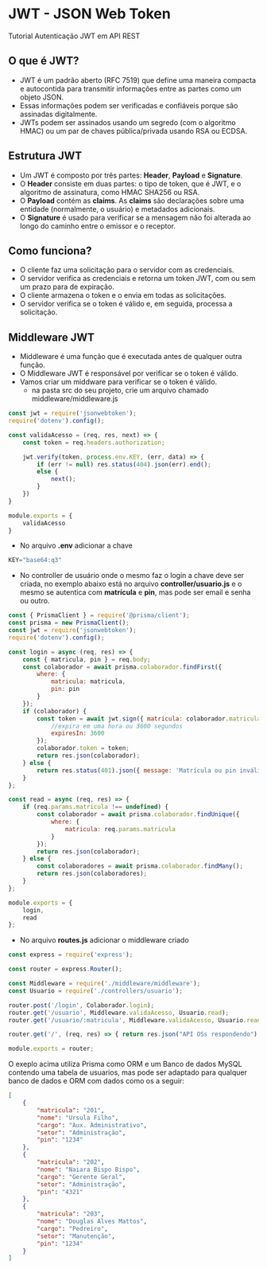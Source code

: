 # JWT - JSON Web Token
Tutorial Autenticação JWT em API REST

## O que é JWT?
- JWT é um padrão aberto (RFC 7519) que define uma maneira compacta e autocontida para transmitir informações entre as partes como um objeto JSON.
- Essas informações podem ser verificadas e confiáveis porque são assinadas digitalmente.
- JWTs podem ser assinados usando um segredo (com o algoritmo HMAC) ou um par de chaves pública/privada usando RSA ou ECDSA.

## Estrutura JWT
- Um JWT é composto por três partes: **Header**, **Payload** e **Signature**.
- O **Header** consiste em duas partes: o tipo de token, que é JWT, e o algoritmo de assinatura, como HMAC SHA256 ou RSA.
- O **Payload** contém as **claims**. As **claims** são declarações sobre uma entidade (normalmente, o usuário) e metadados adicionais.
- O **Signature** é usado para verificar se a mensagem não foi alterada ao longo do caminho entre o emissor e o receptor.

## Como funciona?
- O cliente faz uma solicitação para o servidor com as credenciais.
- O servidor verifica as credenciais e retorna um token JWT, com ou sem um prazo para de expiração.
- O cliente armazena o token e o envia em todas as solicitações.
- O servidor verifica se o token é válido e, em seguida, processa a solicitação.

## Middleware JWT
- Middleware é uma função que é executada antes de qualquer outra função.
- O Middleware JWT é responsável por verificar se o token é válido.
- Vamos criar um middware para verificar se o token é válido.
    - na pasta src do seu projeto, crie um arquivo chamado middleware/middleware.js
```js
const jwt = require('jsonwebtoken');
require('dotenv').config();

const validaAcesso = (req, res, next) => {
    const token = req.headers.authorization;

    jwt.verify(token, process.env.KEY, (err, data) => {
        if (err != null) res.status(404).json(err).end();
        else {
            next();
        }
    })
}

module.exports = {
    validaAcesso
}
```
- No arquivo **.env** adicionar a chave

```js
KEY="base64:q3"
```
- No controller de usuário onde o mesmo faz o login a chave deve ser criada, no exemplo abaixo está no arquivo **controller/usuario.js** e o mesmo se autentica com **matrícula** e **pin**, mas pode ser email e senha ou outro.

```js
const { PrismaClient } = require('@prisma/client');
const prisma = new PrismaClient();
const jwt = require('jsonwebtoken');
require('dotenv').config();

const login = async (req, res) => {
    const { matricula, pin } = req.body;
    const colaborador = await prisma.colaborador.findFirst({
        where: {
            matricula: matricula,
            pin: pin
        }
    });
    if (colaborador) {
        const token = await jwt.sign({ matricula: colaborador.matricula }, process.env.KEY, {
            //expira em uma hora ou 3600 segundos
            expiresIn: 3600
        });
        colaborador.token = token;
        return res.json(colaborador);
    } else {
        return res.status(401).json({ message: 'Matrícula ou pin inválidos' });
    }
};

const read = async (req, res) => {
    if (req.params.matricula !== undefined) {
        const colaborador = await prisma.colaborador.findUnique({
            where: {
                matricula: req.params.matricula
            }
        });
        return res.json(colaborador);
    } else {
        const colaboradores = await prisma.colaborador.findMany();
        return res.json(colaboradores);
    }
};

module.exports = {
    login,
    read
};
```
- No arquivo **routes.js** adicionar o middleware criado

```js
const express = require('express');

const router = express.Router();

const Middleware = require('./middleware/middleware');
const Usuario = require('./controllers/usuario');

router.post('/login', Colaborador.login);
router.get('/usuario', Middleware.validaAcesso, Usuario.read);
router.get('/usuario/:matricula', Middleware.validaAcesso, Usuario.read);

router.get('/', (req, res) => { return res.json("API OSs respondendo") });

module.exports = router;
```

O exeplo acima utiliza Prisma como ORM e um Banco de dados MySQL contendo uma tabela de usuarios, mas pode ser adaptado para qualquer banco de dados e ORM com dados como os a seguir:
```json
[
	{
		"matricula": "201",
		"nome": "Ursula Filho",
		"cargo": "Aux. Administrativo",
		"setor": "Administração",
		"pin": "1234"
	},
	{
		"matricula": "202",
		"nome": "Naiara Bispo Bispo",
		"cargo": "Gerente Geral",
		"setor": "Administração",
		"pin": "4321"
	},
	{
		"matricula": "203",
		"nome": "Douglas Alves Mattos",
		"cargo": "Pedreiro",
		"setor": "Manutenção",
		"pin": "1234"
	}
]
```
